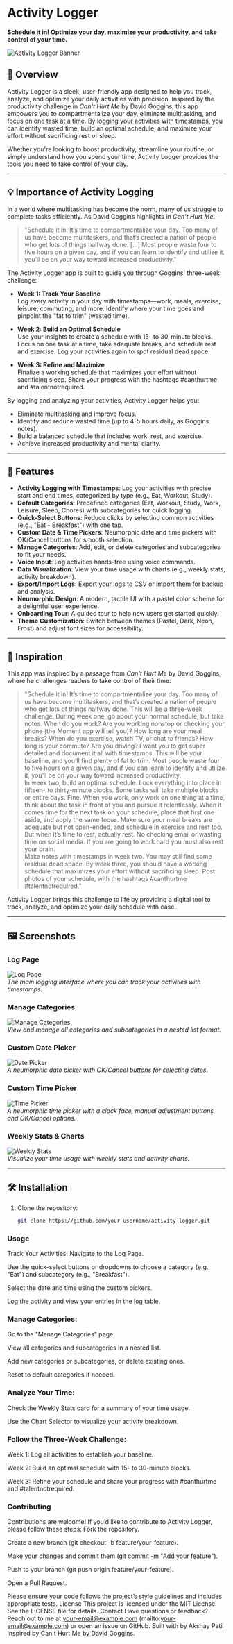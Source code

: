 # Activity Logger

**Schedule it in! Optimize your day, maximize your productivity, and take control of your time.**

![Activity Logger Banner](screenshots/banner.png)

## 🚀 Overview

Activity Logger is a sleek, user-friendly app designed to help you track, analyze, and optimize your daily activities with precision. Inspired by the productivity challenge in *Can't Hurt Me* by David Goggins, this app empowers you to compartmentalize your day, eliminate multitasking, and focus on one task at a time. By logging your activities with timestamps, you can identify wasted time, build an optimal schedule, and maximize your effort without sacrificing rest or sleep.

Whether you're looking to boost productivity, streamline your routine, or simply understand how you spend your time, Activity Logger provides the tools you need to take control of your day.

---

## 💡 Importance of Activity Logging

In a world where multitasking has become the norm, many of us struggle to complete tasks efficiently. As David Goggins highlights in *Can't Hurt Me*:

> "Schedule it in! It’s time to compartmentalize your day. Too many of us have become multitaskers, and that’s created a nation of people who get lots of things halfway done. [...] Most people waste four to five hours on a given day, and if you can learn to identify and utilize it, you’ll be on your way toward increased productivity."

The Activity Logger app is built to guide you through Goggins' three-week challenge:

- **Week 1: Track Your Baseline**  
  Log every activity in your day with timestamps—work, meals, exercise, leisure, commuting, and more. Identify where your time goes and pinpoint the "fat to trim" (wasted time).

- **Week 2: Build an Optimal Schedule**  
  Use your insights to create a schedule with 15- to 30-minute blocks. Focus on one task at a time, take adequate breaks, and schedule rest and exercise. Log your activities again to spot residual dead space.

- **Week 3: Refine and Maximize**  
  Finalize a working schedule that maximizes your effort without sacrificing sleep. Share your progress with the hashtags #canthurtme and #talentnotrequired.

By logging and analyzing your activities, Activity Logger helps you:
- Eliminate multitasking and improve focus.
- Identify and reduce wasted time (up to 4-5 hours daily, as Goggins notes).
- Build a balanced schedule that includes work, rest, and exercise.
- Achieve increased productivity and mental clarity.

---

## 🌟 Features

- **Activity Logging with Timestamps**: Log your activities with precise start and end times, categorized by type (e.g., Eat, Workout, Study).
- **Default Categories**: Predefined categories (Eat, Workout, Study, Work, Leisure, Sleep, Chores) with subcategories for quick logging.
- **Quick-Select Buttons**: Reduce clicks by selecting common activities (e.g., "Eat - Breakfast") with one tap.
- **Custom Date & Time Pickers**: Neumorphic date and time pickers with OK/Cancel buttons for smooth selection.
- **Manage Categories**: Add, edit, or delete categories and subcategories to fit your needs.
- **Voice Input**: Log activities hands-free using voice commands.
- **Data Visualization**: View your time usage with charts (e.g., weekly stats, activity breakdown).
- **Export/Import Logs**: Export your logs to CSV or import them for backup and analysis.
- **Neumorphic Design**: A modern, tactile UI with a pastel color scheme for a delightful user experience.
- **Onboarding Tour**: A guided tour to help new users get started quickly.
- **Theme Customization**: Switch between themes (Pastel, Dark, Neon, Frost) and adjust font sizes for accessibility.

---

## 📖 Inspiration

This app was inspired by a passage from *Can't Hurt Me* by David Goggins, where he challenges readers to take control of their time:

> "Schedule it in! It’s time to compartmentalize your day. Too many of us have become multitaskers, and that’s created a nation of people who get lots of things halfway done. This will be a three-week challenge. During week one, go about your normal schedule, but take notes. When do you work? Are you working nonstop or checking your phone (the Moment app will tell you)? How long are your meal breaks? When do you exercise, watch TV, or chat to friends? How long is your commute? Are you driving? I want you to get super detailed and document it all with timestamps. This will be your baseline, and you’ll find plenty of fat to trim. Most people waste four to five hours on a given day, and if you can learn to identify and utilize it, you’ll be on your way toward increased productivity.  
> In week two, build an optimal schedule. Lock everything into place in fifteen- to thirty-minute blocks. Some tasks will take multiple blocks or entire days. Fine. When you work, only work on one thing at a time, think about the task in front of you and pursue it relentlessly. When it comes time for the next task on your schedule, place that first one aside, and apply the same focus. Make sure your meal breaks are adequate but not open-ended, and schedule in exercise and rest too. But when it’s time to rest, actually rest. No checking email or wasting time on social media. If you are going to work hard you must also rest your brain.  
> Make notes with timestamps in week two. You may still find some residual dead space. By week three, you should have a working schedule that maximizes your effort without sacrificing sleep. Post photos of your schedule, with the hashtags #canthurtme #talentnotrequired."

Activity Logger brings this challenge to life by providing a digital tool to track, analyze, and optimize your daily schedule with ease.

---

## 🖼️ Screenshots

### Log Page
![Log Page](screenshots/log-page.png)  
*The main logging interface where you can track your activities with timestamps.*

### Manage Categories
![Manage Categories](screenshots/manage-categories.png)  
*View and manage all categories and subcategories in a nested list format.*

### Custom Date Picker
![Date Picker](screenshots/date-picker.png)  
*A neumorphic date picker with OK/Cancel buttons for selecting dates.*

### Custom Time Picker
![Time Picker](screenshots/time-picker.png)  
*A neumorphic time picker with a clock face, manual adjustment buttons, and OK/Cancel options.*

### Weekly Stats & Charts
![Weekly Stats](screenshots/weekly-stats.png)  
*Visualize your time usage with weekly stats and activity charts.*

---

## 🛠️ Installation

1. Clone the repository:
   ```bash
   git clone https://github.com/your-username/activity-logger.git
   ```
### Usage
Track Your Activities:
Navigate to the Log Page.

Use the quick-select buttons or dropdowns to choose a category (e.g., "Eat") and subcategory (e.g., "Breakfast").

Select the date and time using the custom pickers.

Log the activity and view your entries in the log table.

### Manage Categories:
Go to the "Manage Categories" page.

View all categories and subcategories in a nested list.

Add new categories or subcategories, or delete existing ones.

Reset to default categories if needed.

### Analyze Your Time:
Check the Weekly Stats card for a summary of your time usage.

Use the Chart Selector to visualize your activity breakdown.

### Follow the Three-Week Challenge:
Week 1: Log all activities to establish your baseline.

Week 2: Build an optimal schedule with 15- to 30-minute blocks.

Week 3: Refine your schedule and share your progress with #canthurtme and #talentnotrequired.

### Contributing
Contributions are welcome! If you’d like to contribute to Activity Logger, please follow these steps:
Fork the repository.

Create a new branch (git checkout -b feature/your-feature).

Make your changes and commit them (git commit -m "Add your feature").

Push to your branch (git push origin feature/your-feature).

Open a Pull Request.

Please ensure your code follows the project’s style guidelines and includes appropriate tests.
 License
This project is licensed under the MIT License. See the LICENSE file for details.
 Contact
Have questions or feedback? Reach out to me at your-email@example.com (mailto:your-email@example.com) or open an issue on GitHub.
Built with  by Akshay Patil
Inspired by Can't Hurt Me by David Goggins.


